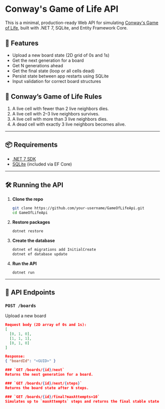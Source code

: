 # Conway's Game of Life API

This is a minimal, production-ready Web API for simulating [Conway's Game of Life](https://en.wikipedia.org/wiki/Conway%27s_Game_of_Life), built with .NET 7, SQLite, and Entity Framework Core.

## 🚀 Features

- Upload a new board state (2D grid of 0s and 1s)
- Get the next generation for a board
- Get N generations ahead
- Get the final state (loop or all cells dead)
- Persist state between app restarts using SQLite
- Input validation for correct board structures

## 🧠 Conway’s Game of Life Rules

1. A live cell with fewer than 2 live neighbors dies.
2. A live cell with 2–3 live neighbors survives.
3. A live cell with more than 3 live neighbors dies.
4. A dead cell with exactly 3 live neighbors becomes alive.

---

## 📦 Requirements

- [.NET 7 SDK](https://dotnet.microsoft.com/en-us/download/dotnet/7.0)
- [SQLite](https://www.sqlite.org/) (included via EF Core)

---

## 🛠️ Running the API

1. **Clone the repo**

    ```bash
    git clone https://github.com/your-username/GameOfLifeApi.git
    cd GameOfLifeApi
    ```

2. **Restore packages**

    ```bash
    dotnet restore
    ```

3. **Create the database**

    ```bash
    dotnet ef migrations add InitialCreate
    dotnet ef database update
    ```

4. **Run the API**

    ```bash
    dotnet run
    ```

---

## 🔗 API Endpoints

### `POST /boards`
Upload a new board

```json
Request body (2D array of 0s and 1s):
[
  [0, 1, 0],
  [1, 1, 1],
  [0, 1, 0]
]

Response:
{ "boardId": "<GUID>" }

### `GET /boards/{id}/next`
Returns the next generation for a board.

### `GET /boards/{id}/next/{steps}`
Returns the board state after N steps.

### `GET /boards/{id}/final?maxAttempts=10`
Simulates up to `maxAttempts` steps and returns the final stable state or dead board. Returns 400 if no stable state is reached.


